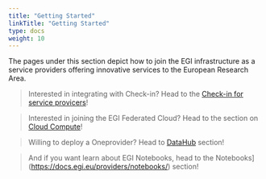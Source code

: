 ```yaml
---
title: "Getting Started"
linkTitle: "Getting Started"
type: docs
weight: 10
---
```


The pages under this section depict how to join the EGI infrastructure as
a service providers offering innovative services to the European Research Area.

> Interested in integrating with Check-in? Head to the
  [Check-in for service provicers](https://docs.egi.eu/providers/check-in/)!

> Interested in joining the EGI Federated Cloud? Head to the section on
  [Cloud Compute](https://docs.egi.eu/providers/cloud-compute/)!

> Willing to deploy a Oneprovider? Head to
  [DataHub](https://docs.egi.eu/providers/datahub/) section!
  
> And if you want learn about EGI Notebooks, head to the
  Notebooks](https://docs.egi.eu/providers/notebooks/) section!
